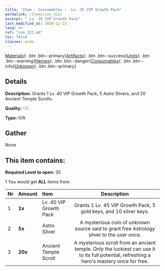 ```yaml
---
title: "Item - Consumables -  Lv. 35 VIP Growth Pack"
permalink: /Items/con_322/
excerpt: " Lv. 35 VIP Growth Pack"
last_modified_at: 2020-12-23
lang: en
ref: "con_322.md"
toc: false
classes: wide
---
```

 [Materials](/Items/){: .btn .btn--primary}[Artifacts](/Items/Artifacts/){: .btn .btn--success}[Units](/Items/Units/){: .btn .btn--warning}[Heroes](/Items/Heroes/){: .btn .btn--danger}[Consumables](/Items/Consumables/){: .btn .btn--info}[Unknown](/Items/Unknown/){: .btn .btn--primary}

## Details
 **Description:** Grants 1 Lv. 40 VIP Growth Pack, 5 Astro Silvers, and 20 Ancient Temple Scrolls.

 **Quality:** <span style="color: #DA70D6">OK</span>

 **Type:** Gift

## Gather

  None

## This item contains:

 **Required Level to open:** 35

 1 You would get **ALL** items  from:

  | Nr | Amount |     Item    | Description |
  |:---|:-------|:------------|:-----------:|
  | 1 |  **1x** | Lv. 40 VIP Growth Pack | Grants 1 Lv. 45 VIP Growth Pack, 5 gold keys, and 10 silver keys.  | 
  | 2 |  **5x** | Astro Silver | A mysterious coin of unknown source said to grant free Astrology silver to the user once.  | 
  | 3 |  **20x** | Ancient Temple Scroll | A mysterious scroll from an ancient temple. Only the luckiest can use it to its full potential, refreshing a hero's mastery once for free.  | 
